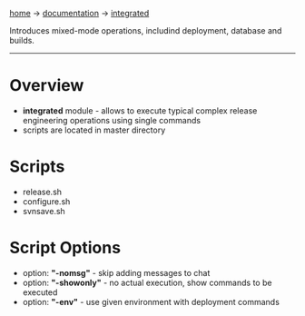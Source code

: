[home](home.md) -> [documentation](documentation.md) -> [integrated](integrated.md)

Introduces mixed-mode operations, includind deployment, database and builds.



---


# Overview #

  * **integrated** module - allows to execute typical complex release engineering operations using single commands
  * scripts are located in master directory

# Scripts #

  * release.sh
  * configure.sh
  * svnsave.sh

# Script Options #

  * option: **"-nomsg"** - skip adding messages to chat
  * option: **"-showonly"** - no actual execution, show commands to be executed
  * option: **"-env"** - use given environment with deployment commands